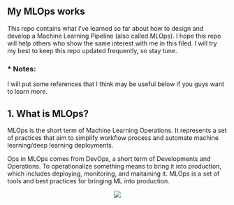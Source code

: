 ## My MLOps works

This repo contains what I've learned so far about how to design and develop a Machine Learning Pipeline (also called MLOps). I hope this repo will help others who show the same interest with me in this filed. I will try my best to keep this repo updated frequently, so stay tune. 

### * Notes: 

I will put some references that I think may be useful below if you guys want to learn more. 

## 1. What is MLOps?

MLOps is the short term of Machine Learning Operations. It represents a set of practices that aim to simplify workflow process and automate machine learning/deep learning deployments. 

Ops in MLOps comes from DevOps, a short term of Developments and Operations. To operationalize something means to bring it into production, which includes deploying, monitoring, and maitaining it. MLOps is a set of tools and best practices for bringing ML into production.

<p align = "center">
  <img src = "https://user-images.githubusercontent.com/51883796/230782767-8c41501e-3f44-4cd2-ac7f-a2383938a0cd.png">
</p>
